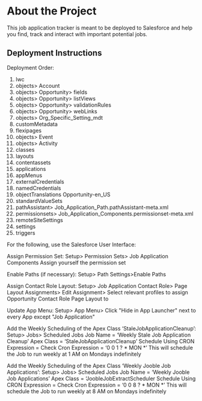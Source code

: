# About the Project

This job application tracker is meant to be deployed to Salesforce and help you find, track and interact with important potential jobs.

## Deployment Instructions

Deployment Order:
1)	lwc
2)	objects> Account
3)	objects> Opportunity> fields
4)	objects> Opportunity> listViews
5)	objects> Opportunity> validationRules
6)	objects> Opportunity> webLinks
7)	objects> Org_Specific_Setting_mdt
8)	customMetadata
9)  flexipages
10) objects> Event
11) objects> Activity
12)	classes
13)	layouts
14)	contentassets
15)	applications
16)	appMenus
17)	externalCredentials
18)	namedCredentials
19)	objectTranslations Opportunity-en_US
20)	standardValueSets 
21)	pathAssistant> Job_Application_Path.pathAssistant-meta.xml
22)	permissionsets> Job_Application_Components.permissionset-meta.xml
23)	remoteSiteSettings
24)	settings
25)	triggers

For the following, use the Salesforce User Interface:

Assign Permission Set:
Setup> Permission Sets> Job Application Components 
	Assign yourself the permission set

Enable Paths (if necessary):
Setup> Path Settings>Enable Paths

Assign Contact Role Layout:
Setup> Job Application Contact Role> Page Layout Assignments> Edit Assignment> Select relevant profiles to assign Opportunity Contact Role Page Layout to

Update App Menu:
Setup> App Menu> Click "Hide in App Launcher" next to every App except "Job Application"

Add the Weekly Scheduling of the Apex Class ‘StaleJobApplicationCleanup’:
Setup> Jobs> Scheduled Jobs
	Job Name = ‘Weekly Stale Job Application Cleanup’
	Apex Class = ‘StaleJobApplicationCleanup’
	Schedule Using CRON Expression = Check
	Cron Expression = ‘0 0 1 ? * MON *’
        This will schedule the Job to run weekly at 1 AM on Mondays indefinitely

Add the Weekly Scheduling of the Apex Class ‘Weekly Jooble Job Applications’:
Setup> Jobs> Scheduled Jobs
	Job Name = ‘Weekly Jooble Job Applications’
	Apex Class = ‘JoobleJobExtractScheduler
	Schedule Using CRON Expression = Check
	Cron Expression = ‘0 0 8 ? * MON *’
        This will schedule the Job to run weekly at 8 AM on Mondays indefinitely
